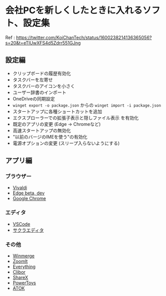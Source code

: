 # 会社PCを新しくしたときに入れるソフト、設定集

Ref : https://twitter.com/KoiChanTech/status/1600238214136365056?s=20&t=eTlUwXFS4d5Zdrr551GJng

## 設定編

- クリップボードの履歴有効化
- タスクバーを左寄せ
- タスクバーのアイコンを小さく
- ユーザー辞書のインポート
- OneDriveの同期設定
- `winget export -o package.json` からの `winget import -i package.json`
- スタートアップに各種ショートカットを追加
- エクスプローラーでの拡張子表示と隠しファイル表示 を有効化
- 既定のアプリの変更 (Edge -> Chromeなど)
- 高速スタートアップの無効化
- "以前のバージのIMEを使う"の有効化
- 電源オプションの変更 (スリープ入らないようにする)

## アプリ編

### ブラウザー
- [Vivaldi](https://vivaldi.com/)
- [Edge beta, dev](https://www.microsoftedgeinsider.com/en-us/download)
- [Google Chrome](https://www.google.com/chrome/)

### エディタ
- [VSCode](https://code.visualstudio.com/)
- [サクラエディタ](https://sakura-editor.github.io/)

### その他

- [Winmerge](https://winmerge.org/?lang=en)
- [ZoomIt](https://learn.microsoft.com/en-us/sysinternals/downloads/zoomit)
- [Everything](https://www.voidtools.com/)
- [Clibor](https://chigusa-web.com/en/)
- [ShareX](https://getsharex.com/)
- [PowerToys](https://learn.microsoft.com/ja-jp/windows/powertoys/)
- [ATOK](https://atok.com/windows/)
